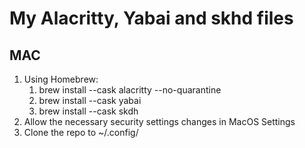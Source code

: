 # My Alacritty, Yabai and skhd files

## MAC

1. Using Homebrew:
   1. brew install --cask alacritty --no-quarantine
   2. brew install --cask yabai
   3. brew install --cask skdh
2. Allow the necessary security settings changes in MacOS Settings
3. Clone the repo to ~/.config/

